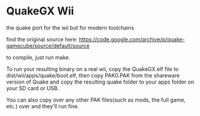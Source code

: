 # QuakeGX Wii

the quake port for the wii but for modern toolchains

find the original source here: https://code.google.com/archive/p/quake-gamecube/source/default/source

to compile, just run make.

To run your resulting binary on a real wii,
copy the QuakeGX.elf file to dist/wii/apps/quake/boot.elf, then copy PAK0.PAK from the shareware version of Quake and copy the resulting quake folder to your apps folder on your SD card or USB.

You can also copy over any other PAK files(such as mods, the full game, etc.) over and they'll run fine.
